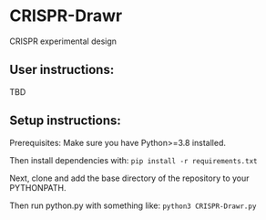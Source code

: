 # CRISPR-Drawr
CRISPR experimental design

## User instructions:
TBD

## Setup instructions:

Prerequisites: Make sure you have Python>=3.8 installed. 

Then install dependencies with:
`pip install -r requirements.txt`

Next, clone and add the base directory of the repository to your PYTHONPATH.

Then run python.py with something like:
`python3 CRISPR-Drawr.py`
